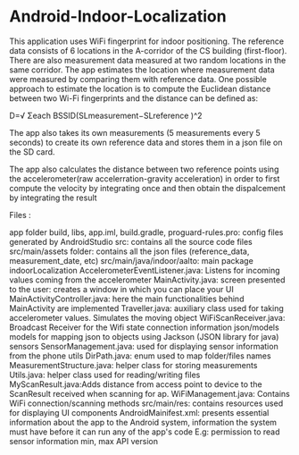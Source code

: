 # Android-Indoor-Localization
This application uses WiFi fingerprint for indoor positioning. 
The reference data consists of 6
locations in the A-corridor of the CS building (first-floor). There are also measurement
data measured at two random locations in the same corridor. The app estimates the
location where measurement data were measured by comparing them with reference
data. 
One possible approach to estimate the location is to compute the Euclidean
distance between two Wi-Fi fingerprints and the distance can be defined as:

D=√ Σeach BSSID(SLmeasurement−SLreference )^2

The app also takes its own measurements (5 measurements every 5 seconds) to create its own reference data 
and stores them in a json file on the SD card.

The app also calculates the distance between two reference points using the accelerometer(raw accelerration-gravity acceleration)
in order to first compute the velocity by integrating once and then obtain the dispalcement by integrating the result 

Files :

app folder
        build, libs, app.iml, build.gradle, proguard-rules.pro: config files generated by AndroidStudio
	src: contains all the source code files
		src/main/assets folder: contains all the json files (reference_data, measurement_date, etc)
		src/main/java/indoor/aalto: main package
			 indoorLocalization
				AccelerometerEventListener.java: Listens for incoming values coming from the accelerometer
				MainActivity.java: screen presented to the user: creates a window in which you can place your UI 
				MainActivityController.java: here the main functionalities behind MainActivity are implemented
				Traveller.java: auxiliary class used for taking accelerometer values. Simulates the moving object
				WiFiScanReceiver.java: Broadcast Receiver for the Wifi state connection information 
			 json/models
				models for mapping json to objects using Jackson (JSON library for java)
                         sensors
				SensorManagement.java: used for displaying sensor information from the phone
                         utils
				DirPath.java: enum used to map folder/files names
			 	MeasurementStructure.java: helper class for storing measurements
				Utils.java: helper class used for reading/writing files
			 	MyScanResult.java:Adds distance from access point to device to the ScanResult received when scanning for ap.
			 	WiFiManagement.java: Contains WiFi connection/scanning methods
		src/main/res: contains resources used for displaying UI components
		AndroidMainifest.xml: presents essential information about the app to the Android system, 
				      information the system must have before it can run any of the app's code
				      E.g: permission to read sensor information
					   min, max API version
